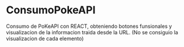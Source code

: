 # ConsumoPokeAPI
Consumo de PoKeAPI con REACT, obteniendo botones funsionales y visualizacion de la informacion traida desde la URL. (No se consiguio la visualizacion de cada elemento)
